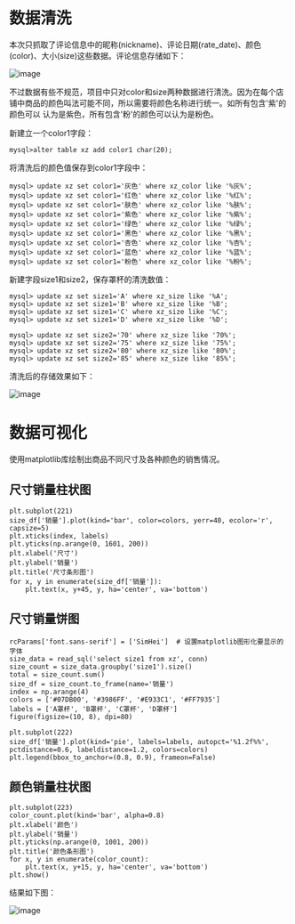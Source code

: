# 数据清洗

本次只抓取了评论信息中的昵称(nickname)、评论日期(rate_date)、颜色(color)、大小(size)这些数据。评论信息存储如下：  

![image](https://note.youdao.com/yws/public/resource/c5d9ce15052fef3823a4328d61c255ca/xmlnote/67B4D5B77A6747CD895913F8F8DC9701/10210)  

不过数据有些不规范，项目中只对color和size两种数据进行清洗。因为在每个店铺中商品的颜色叫法可能不同，所以需要将颜色名称进行统一。如所有包含'紫'的颜色可以
认为是紫色，所有包含'粉'的颜色可以认为是粉色。   

新建立一个color1字段：  

```
mysql>alter table xz add color1 char(20);
```

将清洗后的颜色值保存到color1字段中：

```
mysql> update xz set color1='灰色' where xz_color like '%灰%';
mysql> update xz set color1='红色' where xz_color like '%红%';
mysql> update xz set color1='肤色' where xz_color like '%肤%';
mysql> update xz set color1='紫色' where xz_color like '%紫%';
mysql> update xz set color1='绿色' where xz_color like '%绿%';
mysql> update xz set color1='黑色' where xz_color like '%黑%';
mysql> update xz set color1='杏色' where xz_color like '%杏%';
mysql> update xz set color1='蓝色' where xz_color like '%蓝%';
mysql> update xz set color1='粉色' where xz_color like '%粉%';
```

新建字段size1和size2，保存罩杯的清洗数值：

```
mysql> update xz set size1='A' where xz_size like '%A';
mysql> update xz set size1='B' where xz_size like '%B';
mysql> update xz set size1='C' where xz_size like '%C';
mysql> update xz set size1='D' where xz_size like '%D';
```
```
mysql> update xz set size2='70' where xz_size like '70%';
mysql> update xz set size2='75' where xz_size like '75%';
mysql> update xz set size2='80' where xz_size like '80%';
mysql> update xz set size2='85' where xz_size like '85%';
```

清洗后的存储效果如下：

![image](https://note.youdao.com/yws/public/resource/7ee9ac8232d752b669a10ae5554e80a4/xmlnote/A365A7D63A4946DF8935DD521582B85C/10215)

# 数据可视化

使用matplotlib库绘制出商品不同尺寸及各种颜色的销售情况。

## 尺寸销量柱状图

```
plt.subplot(221)
size_df['销量'].plot(kind='bar', color=colors, yerr=40, ecolor='r', capsize=5)
plt.xticks(index, labels)
plt.yticks(np.arange(0, 1601, 200))
plt.xlabel('尺寸')
plt.ylabel('销量')
plt.title('尺寸条形图')
for x, y in enumerate(size_df['销量']):
    plt.text(x, y+45, y, ha='center', va='bottom')
```

## 尺寸销量饼图

```
rcParams['font.sans-serif'] = ['SimHei']  # 设置matplotlib图形化要显示的字体
size_data = read_sql('select size1 from xz', conn)
size_count = size_data.groupby('size1').size()
total = size_count.sum()
size_df = size_count.to_frame(name='销量')
index = np.arange(4)
colors = ['#07DB00', '#3986FF', '#E933C1', '#FF7935']
labels = ['A罩杯', 'B罩杯', 'C罩杯', 'D罩杯']
figure(figsize=(10, 8), dpi=80)

plt.subplot(222)
size_df['销量'].plot(kind='pie', labels=labels, autopct='%1.2f%%', pctdistance=0.6, labeldistance=1.2, colors=colors)
plt.legend(bbox_to_anchor=(0.8, 0.9), frameon=False)
```

## 颜色销量柱状图

```
plt.subplot(223)
color_count.plot(kind='bar', alpha=0.8)
plt.xlabel('颜色')
plt.ylabel('销量')
plt.yticks(np.arange(0, 1001, 200))
plt.title('颜色条形图')
for x, y in enumerate(color_count):
    plt.text(x, y+15, y, ha='center', va='bottom')
plt.show()
```

结果如下图：  

![image](https://note.youdao.com/yws/public/resource/7ee9ac8232d752b669a10ae5554e80a4/xmlnote/0CC406C55CB34AF687A6B38E4C6198CF/10218)
